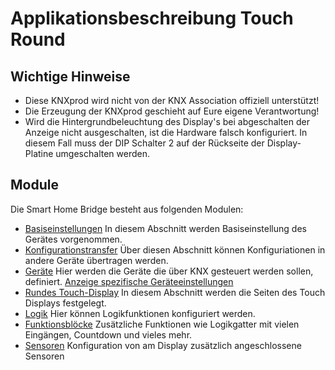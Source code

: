 <!-- SPDX-License-Identifier: AGPL-3.0-only -->
<!-- Copyright (C) 2025 Andreas   Michael Geramb -->

# Applikationsbeschreibung Touch Round

## Wichtige Hinweise

* Diese KNXprod wird nicht von der KNX Association offiziell unterstützt!
* Die Erzeugung der KNXprod geschieht auf Eure eigene Verantwortung!
* Wird die Hintergrundbeleuchtung des Display's bei abgeschalten der Anzeige nicht ausgeschalten, ist die Hardware falsch konfiguriert. In diesem Fall muss der DIP Schalter 2 auf der Rückseite der Display-Platine umgeschalten werden.


## Module

Die Smart Home Bridge besteht aus folgenden Modulen:

- [Basiseinstellungen](https://github.com/OpenKNX/OGM-Common/blob/v1/doc/Applikationsbeschreibung-Common.md)
  In diesem Abschnitt werden Basiseinstellung des Gerätes vorgenommen.
- [Konfigurationstransfer](https://github.com/OpenKNX/OFM-ConfigTransfer/blob/v1/doc/Applikationsbeschreibung-ConfigTransfer.md)
  Über diesen Abschnitt können Konfiguriationen in andere Geräte übertragen werden.
- [Geräte](https://github.com/OpenKNX/OFM-SmartHomeBridge/tree/v1/doc/Applikationsbeschreibung-Geräte.md)
  Hier werden die Geräte die über KNX gesteuert werden sollen, definiert.
  [Anzeige spezifische Geräteeinstellungen](https://github.com/OpenKNX/OFM-SmartHomeBridge/tree/v1/doc/Applikationsbeschreibung-DisplaySpezifisch.md)
- [Rundes Touch-Display](https://github.com/OpenKNX/OFM-TouchDisplay/tree/v1/doc/Applikationsbeschreibung-TouchDisplay.md)
  In diesem Abschnitt werden die Seiten des Touch Displays festgelegt.
- [Logik](https://github.com/OpenKNX/OFM-LogicModule/blob/v1/doc/Applikationsbeschreibung-Logik.md)
  Hier können Logikfunktionen konfiguriert werden.
- [Funktionsblöcke](https://github.com/OpenKNX/OFM-FunctionBlocks/blob/v1/doc/Applikationsbeschreibung-FunctionBlocks.md)
  Zusätzliche Funktionen wie Logikgatter mit vielen Eingängen, Countdown und vieles mehr.
- [Sensoren](https://github.com/OpenKNX/OFM-SensorModule/blob/v1/doc/Applikationsbeschreibung-Sensor.md)
  Konfiguration von am Display zusätzlich angeschlossene Sensoren
